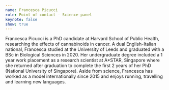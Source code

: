 ```yaml
---
name: Francesca Picucci
role: Point of contact - Science panel
keynote: false
show: true
---
```


Francesca Picucci is a PhD candidate at Harvard School of Public Health, researching the effects of cannabinoids in cancer. A dual English-Italian national, Francesca studied at the University of Leeds and graduated with a BSc in Biological Sciences in 2020. Her undergraduate degree included a 1 year work placement as a research scientist at A*STAR, Singapore where she returned after graduation to complete the first 2 years of her PhD (National University of Singapore). Aside from science, Francesca has worked as a model internationally since 2015 and enjoys running, travelling and learning new languages.